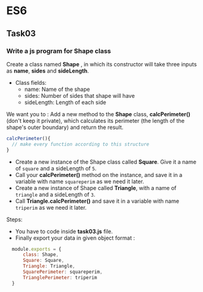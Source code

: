 # ES6
## Task03
### Write a js program for Shape class
Create a class named **Shape** , in which its constructor will take three inputs as **name**, **sides** and **sideLength**.
* Class fields:
  * name: Name of the shape
  * sides: Number of sides that shape will have
  * sideLength: Length of each side

We want you to :
Add a new method to the **Shape** class, **calcPerimeter()** (don't keep it private), which calculates its perimeter (the length of the shape's outer boundary) and return the result.
```js
calcPerimeter(){
  // make every function according to this structure
}
```
* Create a new instance of the Shape class called **Square**. Give it a name of `square` and a sideLength of `5`.
* Call your **calcPerimeter()** method on the instance, and save it in a variable with name `squareperim` as we need it later.
* Create a new instance of Shape called **Triangle**, with a name of `triangle` and a sideLength of `3`.
* Call **Triangle.calcPerimeter()** and save it in a variable with name `triperim` as we need it later.

Steps:
* You have to code inside **task03.js** file.
* Finally export your data in given object format :
 
```js
  module.exports = {
      class: Shape,
      Square: Square,
      Triangle: Triangle,
      SquarePerimeter: squareperim,
      TrianglePerimeter: triperim
  }
  ```
